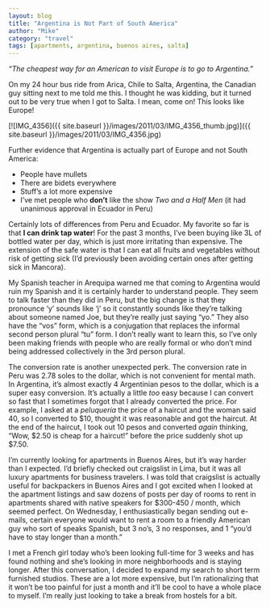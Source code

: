 ```yaml
---
layout: blog
title: "Argentina is Not Part of South America"
author: "Mike"
category: "travel"
tags: [apartments, argentina, buenos aires, salta]
---
```


*“The cheapest way for an American to visit Europe is to go to Argentina.”*

On my 24 hour bus ride from Arica, Chile to Salta, Argentina, the Canadian guy sitting next to me told me this. I thought he was kidding, but it turned out to be very true when I got to Salta. I mean, come on! This looks like Europe!

[![IMG_4356]({{ site.baseurl }}/images/2011/03/IMG_4356_thumb.jpg)]({{ site.baseurl }}/images/2011/03/IMG_4356.jpg)

Further evidence that Argentina is actually part of Europe and not South America:

- People have mullets
- There are bidets everywhere
- Stuff’s a lot more expensive
- I’ve met people who **don’t** like the show *Two and a Half Men* (it had unanimous approval in Ecuador in Peru)

Certainly lots of differences from Peru and Ecuador. My favorite so far is that **I can drink tap water**! For the past 3 months, I’ve been buying like 3L of bottled water per day, which is just more irritating than expensive. The extension of the safe water is that I can eat all fruits and vegetables without risk of getting sick (I’d previously been avoiding certain ones after getting sick in Mancora).

My Spanish teacher in Arequipa warned me that coming to Argentina would ruin my Spanish and it is certainly harder to understand people. They seem to talk faster than they did in Peru, but the big change is that they pronounce ‘y’ sounds like ‘j’ so it constantly sounds like they’re talking about someone named Joe, but they’re really just saying “yo.” They also have the “vos” form, which is a conjugation that replaces the informal second person plural “tu” form. I don’t really want to learn this, so I’ve only been making friends with people who are really formal or who don’t mind being addressed collectively in the 3rd person plural.

The conversion rate is another unexpected perk. The conversion rate in Peru was 2.78 soles to the dollar, which is not convenient for mental math. In Argentina, it’s almost exactly 4 Argentinian pesos to the dollar, which is a super easy conversion. It’s actually a little *too* easy because I can convert so fast that I sometimes forgot that I already converted the price. For example, I asked at a *peluqueria* the price of a haircut and the woman said 40, so I converted to $10, thought it was reasonable and got the haircut. At the end of the haircut, I took out 10 pesos and converted *again* thinking, “Wow, $2.50 is cheap for a haircut!” before the price suddenly shot up $7.50.

I’m currently looking for apartments in Buenos Aires, but it’s way harder than I expected. I’d briefly checked out craigslist in Lima, but it was all luxury apartments for business travelers. I was told that craigslist is actually useful for backpackers in Buenos Aires and I got excited when I looked at the apartment listings and saw dozens of posts per day of rooms to rent in apartments shared with native speakers for $300-450 / month, which seemed perfect. On Wednesday, I enthusiastically began sending out e-mails, certain everyone would want to rent a room to a friendly American guy who sort of speaks Spanish, but 3 no’s, 3 no responses, and 1 “you’d have to stay longer than a month.”

I met a French girl today who’s been looking full-time for 3 weeks and has found nothing and she’s looking in more neighborhoods and is staying longer. After this conversation, I decided to expand my search to short term furnished studios. These are a lot more expensive, but I’m rationalizing that it won’t be too painful for just a month and it’ll be cool to have a whole place to myself. I’m really just looking to take a break from hostels for a bit.